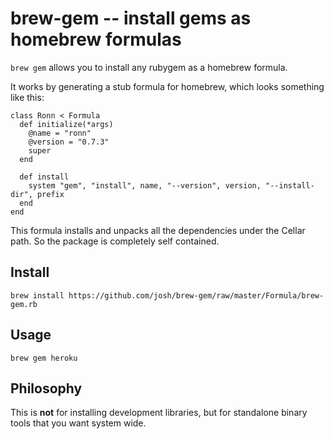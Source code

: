 brew-gem -- install gems as homebrew formulas
=============================================

`brew gem` allows you to install any rubygem as a homebrew formula.

It works by generating a stub formula for homebrew, which looks something like this:

    class Ronn < Formula
      def initialize(*args)
        @name = "ronn"
        @version = "0.7.3"
        super
      end

      def install
        system "gem", "install", name, "--version", version, "--install-dir", prefix
      end
    end

This formula installs and unpacks all the dependencies under the Cellar path. So the package is completely self contained.

Install
-------

    brew install https://github.com/josh/brew-gem/raw/master/Formula/brew-gem.rb

Usage
-----

    brew gem heroku

Philosophy
----------

This is **not** for installing development libraries, but for standalone binary tools that you want system wide.
